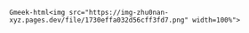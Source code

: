 `Gmeek-html<img src="https://img-zhu0nan-xyz.pages.dev/file/1730effa032d56cff3fd7.png" width=100%">`
<!-- ##{"timestamp":1654531200}## -->